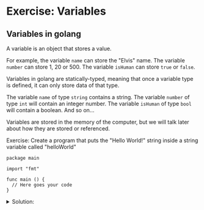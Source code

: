 # Exercise: Variables

## Variables in golang

A variable is an object that stores a value.

For example, the variable `name` can store the "Elvis" name.
The variable `number` can store 1, 20 or 500.
The variable `isHuman` can store `true` or `false`.

Variables in golang are statically-typed, meaning that once a variable type is defined, it can only store data of that type.

The variable `name` of type `string` contains a string.
The variable `number` of type `int` will contain an integer number.
The variable `isHuman` of type `bool` will contain a boolean.
And so on...

Variables are stored in the memory of the computer, but we will talk later about how they are stored or referenced.

Exercise: Create a program that puts the "Hello World!" string inside a string variable called "helloWorld"

```golang
package main

import "fmt"

func main () {
  // Here goes your code
}
```

<details>
<summary> Solution: </summary>

```golang
package main

import "fmt"

func main() {
	// Creating new variable called helloWorld
	var helloWorld string
	helloWorld = "Hello World!"
	// Print the variable
	fmt.Println(helloWorld)
}

// To run the program:
// - go run solution.go
```

</details>
